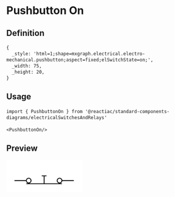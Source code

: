 # Pushbutton On

## Definition

```
{
  _style: 'html=1;shape=mxgraph.electrical.electro-mechanical.pushbutton;aspect=fixed;elSwitchState=on;',
  _width: 75,
  _height: 20,
}
```

## Usage

```
import { PushbuttonOn } from '@reactiac/standard-components-diagrams/electricalSwitchesAndRelays'

<PushbuttonOn/>
```

## Preview

<img src="./pushbutton-on.png" width="200"/>
